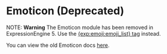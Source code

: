 <!--
    This source file is part of the open source project
    ExpressionEngine User Guide (https://github.com/ExpressionEngine/ExpressionEngine-User-Guide)

    @link      https://expressionengine.com/
    @copyright Copyright (c) 2003-2020, Packet Tide, LLC (https://packettide.com)
    @license   https://expressionengine.com/license Licensed under Apache License, Version 2.0
-->

# Emoticon (Deprecated)

NOTE: **Warning** The Emoticon module has been removed in ExpressionEngine 5. Use the [{exp:emoji:emoji_list} tag](add-ons/emoji.md#expemojiemoji_list) instead.

You can view the old Emoticon docs [here](https://docs.expressionengine.com/v4/add-ons/emoticon/index.html).
